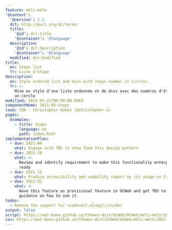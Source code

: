 ```yaml
---
feature: méli-mélo
'@context':
  '@version': 1.1
  dct: http://purl.org/dc/terms/
  title:
    '@id': dct:title
    '@container': '@language'
  description:
    '@id': dct:description
    '@container': '@language'
  modified: dct:modified
title:
  en: Steps list
  fr: Liste d'étape
description:
  en: Style ordered list and divs with steps number in circles.
  fr: >-
    Mise en style d'une liste ordonnée et de divs avec des numéros d'étape dans
    un cercle
modified: 2021-05-21T00:00:00.000Z
componentName: 2021-05-steps
lead: CRA - Christopher Oakes (@christopher-o)
pages:
  examples:
    - title: Steps
      language: en
      path: index.html
implementationPlan:
  - due: 2021-06
    what: Engage with TBS to show them this design pattern
  - due: 2021-10
    what: >-
      Review and identify requirement to make this functionality enterprise
      ready
  - due: 2021-11
    what: Produce accessibility and usability report on its usage on Canada.ca
  - due: 2022-02
    what: >-
      Have this feature as provisional feature in GCWeb and get TBS to publish
      guidance on how to use it.
todos:
  - Remove the support for <code>&lt;div&gt;</code>
output: false
script: https://wet-boew.github.io/themes-dist/GCWeb/GCWeb/méli-mélo/2022-06-banff.js
css: https://wet-boew.github.io/themes-dist/GCWeb/GCWeb/méli-mélo/2022-06-banff.css
---
```


